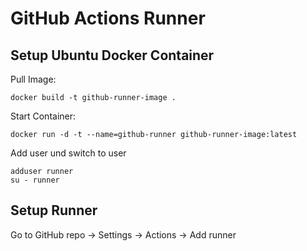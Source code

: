 # GitHub Actions Runner

## Setup Ubuntu Docker Container

Pull Image:
```
docker build -t github-runner-image .
```

Start Container:
```
docker run -d -t --name=github-runner github-runner-image:latest
```

Add user und switch to user
```
adduser runner
su - runner
```

## Setup Runner

Go to GitHub repo -> Settings -> Actions -> Add runner
